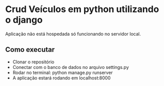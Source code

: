 # Crud Veículos em python utilizando o django

 Aplicação não está hospedada só funcionando no servidor local.
 
 ## Como executar
 
 - Clonar o repositório
 - Conectar com o banco de dados no arquivo settings.py
 - Rodar no terminal: python manage.py runserver
 - A aplicação estará rodando em localhost:8000
